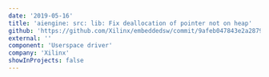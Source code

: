 ```yaml
---
date: '2019-05-16'
title: 'aiengine: src: lib: Fix deallocation of pointer not on heap'
github: 'https://github.com/Xilinx/embeddedsw/commit/9afeb047843e2a2879f481dfc50b08abe61a0d16'
external: ''
component: 'Userspace driver'
company: 'Xilinx'
showInProjects: false
---
```

